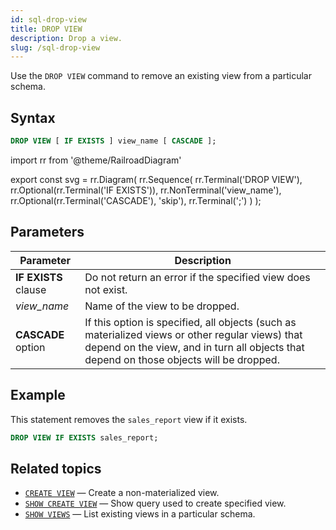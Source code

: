```yaml
---
id: sql-drop-view
title: DROP VIEW
description: Drop a view.
slug: /sql-drop-view
---
```

<head>
  <link rel="canonical" href="https://docs.risingwave.com/docs/current/sql-drop-user/" />
</head>

Use the `DROP VIEW` command to remove an existing view from a particular schema.

## Syntax

```sql
DROP VIEW [ IF EXISTS ] view_name [ CASCADE ];
```

import rr from '@theme/RailroadDiagram'

export const svg = rr.Diagram(
    rr.Sequence(
        rr.Terminal('DROP VIEW'),
        rr.Optional(rr.Terminal('IF EXISTS')),
        rr.NonTerminal('view_name'),
        rr.Optional(rr.Terminal('CASCADE'), 'skip'),
        rr.Terminal(';')
    )
);

<drawer SVG={svg} />

## Parameters

|Parameter                  | Description           |
|---------------------------|-----------------------|
|**IF EXISTS** clause       |Do not return an error if the specified view does not exist.|
|*view_name*                |Name of the view to be dropped.|
|**CASCADE** option| If this option is specified, all objects (such as materialized views or other regular views) that depend on the view, and in turn all objects that depend on those objects will be dropped.|

## Example

This statement removes the `sales_report` view if it exists.

```sql
DROP VIEW IF EXISTS sales_report;
```

## Related topics

- [`CREATE VIEW`](sql-create-view.md) — Create a non-materialized view.
- [`SHOW CREATE VIEW`](sql-show-create-view.md) — Show query used to create specified view.
- [`SHOW VIEWS`](sql-show-views.md) — List existing views in a particular schema.
